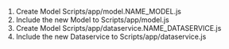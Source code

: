 1. Create Model Scripts/app/model.NAME_MODEL.js
2. Include the new Model to Scripts/app/model.js
3. Create Model Scripts/app/dataservice.NAME_DATASERVICE.js
2. Include the new Dataservice to Scripts/app/dataservice.js